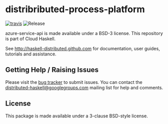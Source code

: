 # distribributed-process-platform
[![travis](https://secure.travis-ci.org/haskell-distributed/distributed-process-platform.png)](http://travis-ci.org/haskell-distributed/distributed-process-async)
![Release](https://img.shields.io/hackage/v/distributed-process-platform.svg)

azure-service-api is made available under a BSD-3 license.
This repository is part of Cloud Haskell.

See http://haskell-distributed.github.com for documentation, user guides,
tutorials and assistance.

## Getting Help / Raising Issues

Please visit the [bug tracker](https://github.com/haskell-distributed/distributed-process-platform/issues) to submit issues. You can contact the distributed-haskell@googlegroups.com mailing list for help and comments.

## License

This package is made available under a 3-clause BSD-style license.
